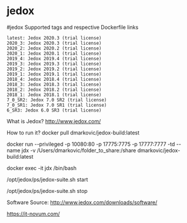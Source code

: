 # jedox
#jedox
Supported tags and respective Dockerfile links

    latest: Jedox 2020.3 (trial license)
    2020_3: Jedox 2020.3 (trial license)
    2020_2: Jedox 2020.2 (trial license)
    2020_1: Jedox 2020.1 (trial license)
    2019_4: Jedox 2019.4 (trial license)
    2019_3: Jedox 2019.3 (trial license)  
    2019_2: Jedox 2019.2 (trial license)  
    2019_1: Jedox 2019.1 (trial license)  
    2018_4: Jedox 2018.4 (trial license)  
    2018_3: Jedox 2018.3 (trial license)  
    2018_2: Jedox 2018.2 (trial license)  
    2018_1: Jedox 2018.1 (trial license)  
    7_0_SR2: Jedox 7.0 SR2 (trial license)  
    7_0_SR1: Jedox 7.0 SR1 (trial license)  
    6_SR3: Jedox 6.0 SR3 (trial license)  

What is Jedox?
  http://www.jedox.com/

How to run it?
  docker pull dmarkovic/jedox-build:latest
  
  docker run --privileged -p 10080:80 -p 17775:7775 -p 17777:7777 -td --name jdx -v /Users/dmarkovic/folder_to_share:/share dmarkovic/jedox-build:latest

  docker exec -it jdx /bin/bash
  
  /opt/jedox/ps/jedox-suite.sh start
  
  /opt/jedox/ps/jedox-suite.sh stop

Software Source: http://www.jedox.com/downloads/software/

https://it-novum.com/
